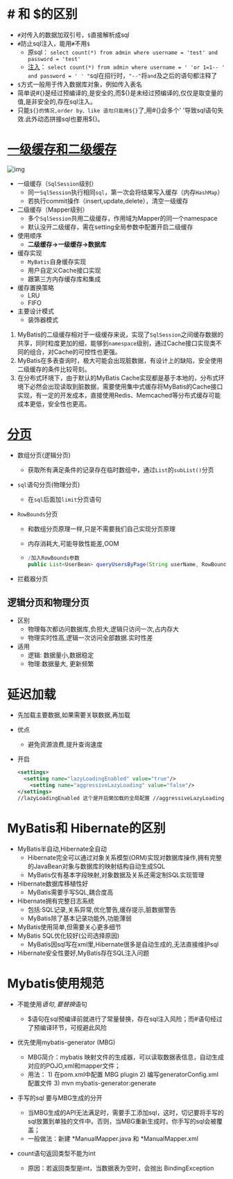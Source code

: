 #  # 和 $的区别

* `#`对传入的数据加双引号，`$`直接解析成sql
* `#`防止sql注入，能用`#`不用`$`
  * 原sql： `select count(*) from admin where username = 'test' and password = 'test'`
  * [注入](https://blog.csdn.net/u012436758/article/details/53871290)： `select count(*) from admin where username = ' 'or 1=1-- ' and password = ' ' "`sql在招行时，`"--"`将`and`及之后的语句都注释了
* `$`方式一般用于传入数据库对象，例如传入表名
* 简单说#{}是经过预编译的,是安全的,而${}是未经过预编译的,仅仅是取变量的值,是非安全的,存在sql注入。
*   只能`${}的情况,order by、like 语句只能用${}`了,用#{}会多个' '导致sql语句失效.此外动态拼接sql也要用${}。

# [一级缓存和二级缓存](https://tech.meituan.com/2018/01/19/mybatis-cache.html)

![img](https://img-blog.csdn.net/20150726164148424?watermark/2/text/aHR0cDovL2Jsb2cuY3Nkbi5uZXQv/font/5a6L5L2T/fontsize/400/fill/I0JBQkFCMA==/dissolve/70/gravity/Center)

* 一级缓存（`SqlSession`级别）
  * 同一`SqlSession`执行相同`sql`，第一次会将结果写入缓存（内存`HashMap`）
  * 若执行commit操作（insert,update,delete），清空一级缓存
* 二级缓存（Mapper级别）
  * 多个`SqlSession`共用二级缓存，作用域为Mapper的同一个namespace
  * 默认没开二级缓存，需在setting全局参数中配置开启二级缓存
* 使用顺序
  * **二级缓存->一级缓存->数据库**
* 缓存实现
  * `MyBatis`自身缓存实现
  * 用户自定义Cache接口实现
  * 跟第三方内存缓存库和集成
* 缓存置换策略
  * LRU
  * FIFO
* 主要设计模式
  * 装饰器模式

1. MyBatis的二级缓存相对于一级缓存来说，实现了`SqlSession`之间缓存数据的共享，同时粒度更加的细，能够到`namespace`级别，通过Cache接口实现类不同的组合，对Cache的可控性也更强。
2. MyBatis在多表查询时，极大可能会出现脏数据，有设计上的缺陷，安全使用二级缓存的条件比较苛刻。
3. 在分布式环境下，由于默认的MyBatis Cache实现都是基于本地的，分布式环境下必然会出现读取到脏数据，需要使用集中式缓存将MyBatis的Cache接口实现，有一定的开发成本，直接使用Redis、Memcached等分布式缓存可能成本更低，安全性也更高。

# [分页](https://blog.csdn.net/chenbaige/article/details/70846902)

* 数组分页(逻辑分页)

  * 获取所有满足条件的记录存在临时数组中，通过`List`的`subList()`分页

* `sql`语句分页(物理分页)

  * 在`sql`后面加`limit`分页语句

* `RowBounds`分页

  * 和数组分页原理一样,只是不需要我们自己实现分页原理

  * 内存消耗大,可能导致性能差,OOM

  * ```java
    /加入RowBounds参数
    public List<UserBean> queryUsersByPage(String userName, RowBounds rowBounds);
    ```

* 拦截器分页

## 逻辑分页和物理分页

* 区别
  * 物理每次都访问数据库,负担大,逻辑只访问一次,占内存大
  * 物理实时性高,逻辑一次访问全部数据.实时性差
* 适用
  * 逻辑: 数据量小,数据稳定
  * 物理:数据量大, 更新频繁

# 延迟加载

* 先加载主要数据,如果需要关联数据,再加载

* 优点

  * 避免资源浪费,提升查询速度

* 开启

  ```xml
  <settings>
  	<setting name="lazyLoadingEnabled" value="true"/> 
      <setting name="aggressiveLazyLoading" value="false"/> 
  </settings>
  //lazyLoadingEnabled 这个是开启懒加载的全局配置 //aggressiveLazyLoading 这个属性必须改为false 否则不生效
  ```

# MyBatis和 Hibernate的区别

* MyBatis半自动,Hibernate全自动
  * Hibernate完全可以通过对象关系模型(ORM)实现对数据库操作,拥有完整的JavaBean对象与数据库的映射结构自动生成SQL
  * MyBatis仅有基本字段映射,对象数据及关系还需定制SQL实现管理
* Hibernate数据库移植性好
  * MyBatis需要手写SQL,耦合度高
* Hibernate拥有完整日志系统
  * 包括:SQL记录,关系异常,优化警告,缓存提示,脏数据警告
  * MyBatis除了基本记录功能外,功能薄弱
* MyBatis使用简单,但需要关心更多细节
* MyBatis SQL优化较好(公司选择原因)
  * MyBatis因sql写在xml里,Hibernate很多是自动生成的,无法直接维护sql
* Hibernate安全性要好,MyBatis存在SQL注入问题

# Mybatis使用规范

* 不能使用$语句,要替换$语句
  * $语句在sql预编译前就进行了常量替换，存在sql注入风险；而#语句经过了预编译环节，可规避此风险

* 优先使用mybatis-generator (MBG) 
  * MBG简介：mybatis 映射文件的生成器，可以读取数据表信息，自动生成对应的POJO,xml和mapper文件；
  * 用法： 1) 在pom.xml中配置 MBG plugin 2) 编写generatorConfig.xml 配置文件 3) mvn mybatis-generator:generate

* 手写的sql 要与MBG生成的分开
  * 当MBG生成的API无法满足时，需要手工添加sql，这时，切记要将手写的sql放置到单独的文件中。否则，当MBG重新生成时，你手写的sql会被覆盖；
  * 一般做法：新建 *ManualMapper.java 和 *ManualMapper.xml

* count语句返回类型不能为int
  * 原因：若返回类型是int，当数据表为空时，会抛出 BindingException